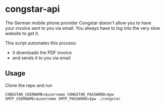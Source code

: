 # congstar-api

The German mobile phone provider Congstar doesn't allow you to have your 
invoice sent to you via email. You always have to log into the very slow
website to get it.

This script automates this process:

- it downloads the PDF invoice
- and sends it to you via email

## Usage

Clone the repo and run

```
CONGSTAR_USERNAME=$username CONGSTAR_PASSWORD=$pw SMTP_USERNAME=$username SMTP_PASSWORD=$pw ./congstar
```


